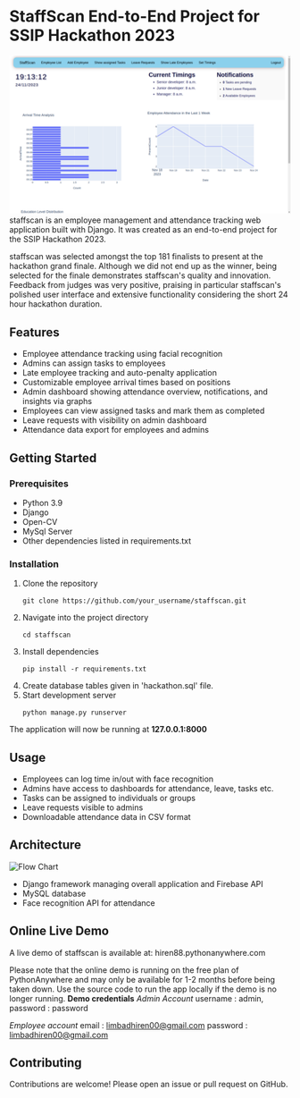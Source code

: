 # StaffScan End-to-End Project for SSIP Hackathon 2023
![staffscan logo](demo_photos/Dashboard.png)
staffscan is an employee management and attendance tracking web application built with Django. It was created as an end-to-end project for the SSIP Hackathon 2023.

staffscan was selected amongst the top 181 finalists to present at the hackathon grand finale. Although we did not end up as the winner, being selected for the finale demonstrates staffscan's quality and innovation. Feedback from judges was very positive, praising in particular staffscan's polished user interface and extensive functionality considering the short 24 hour hackathon duration.

## Features

- Employee attendance tracking using facial recognition 
- Admins can assign tasks to employees
- Late employee tracking and auto-penalty application
- Customizable employee arrival times based on positions
- Admin dashboard showing attendance overview, notifications, and insights via graphs
- Employees can view assigned tasks and mark them as completed
- Leave requests with visibility on admin dashboard
- Attendance data export for employees and admins

## Getting Started

### Prerequisites

- Python 3.9
- Django
- Open-CV
- MySql Server
- Other dependencies listed in requirements.txt

### Installation

1. Clone the repository
   ```
   git clone https://github.com/your_username/staffscan.git
   ```
2. Navigate into the project directory
   ```
   cd staffscan
   ```
3. Install dependencies
   ```
   pip install -r requirements.txt
   ```
5. Create database tables given in 'hackathon.sql' file.
6. Start development server
   ```
   python manage.py runserver
   ```
   
The application will now be running at **127.0.0.1:8000**

## Usage

* Employees can log time in/out with face recognition
* Admins have access to dashboards for attendance, leave, tasks etc. 
* Tasks can be assigned to individuals or groups
* Leave requests visible to admins
* Downloadable attendance data in CSV format

## Architecture

![Flow Chart](demo_photos/flow_chart.jpg)

- Django framework managing overall application and Firebase API
- MySQL database
- Face recognition API for attendance

## Online Live Demo
A live demo of staffscan is available at: hiren88.pythonanywhere.com

Please note that the online demo is running on the free plan of PythonAnywhere and may only be available for 1-2 months before being taken down. Use the source code to run the app locally if the demo is no longer running.
**Demo credentials**
_Admin Account_
username : admin,
password : password

_Employee account_
email : limbadhiren00@gmail.com
password : limbadhiren00@gmail.com

		

## Contributing
Contributions are welcome! Please open an issue or pull request on GitHub.